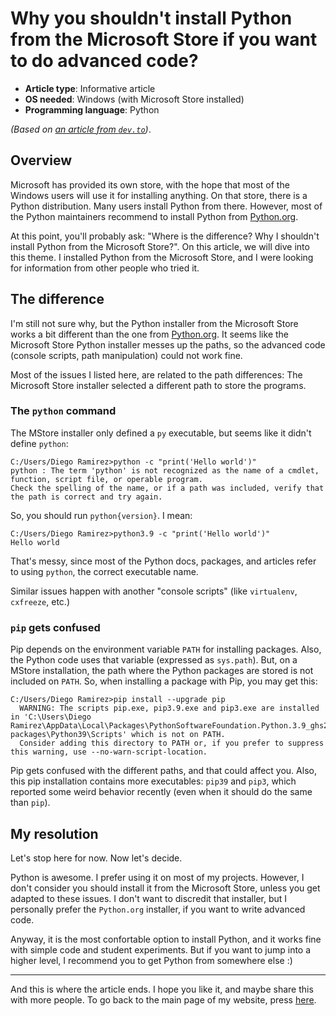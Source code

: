 # Why you shouldn't install Python from the Microsoft Store if you want to do advanced code?

- **Article type**: Informative article
- **OS needed**: Windows (with Microsoft Store installed)
- **Programming language**: Python

_(Based on [an article from `dev.to`](https://dev.to/naruaika/why-i-didn-t-install-python-from-the-microsoft-store-5cbd))_.

## Overview

Microsoft has provided its own store, with the hope that most of the Windows users will use it for installing anything. On that store, there is
a Python distribution. Many users install Python from there. However, most of the Python maintainers recommend to install Python from [Python.org](https://python.org).

At this point, you'll probably ask: "Where is the difference? Why I shouldn't install Python from the Microsoft Store?". On this article, we will dive into this
theme. I installed Python from the Microsoft Store, and I were looking for information from other people who tried it.

## The difference

I'm still not sure why, but the Python installer from the Microsoft Store works a bit different than the one from [Python.org](https://python.org/downloads). It seems like
the Microsoft Store Python installer messes up the paths, so the advanced code (console scripts, path manipulation) could not work fine.

Most of the issues I listed here, are related to the path differences: The Microsoft Store installer selected a different path to store the programs.

### The `python` command

The MStore installer only defined a `py` executable, but seems like it didn't define `python`:

```
C:/Users/Diego Ramirez>python -c "print('Hello world')"
python : The term 'python' is not recognized as the name of a cmdlet, function, script file, or operable program.
Check the spelling of the name, or if a path was included, verify that the path is correct and try again.
```

So, you should run `python{version}`. I mean:

```
C:/Users/Diego Ramirez>python3.9 -c "print('Hello world')"
Hello world
```

That's messy, since most of the Python docs, packages, and articles refer to using `python`, the correct executable name.

Similar issues happen with another "console scripts" (like `virtualenv`, `cxfreeze`, etc.)

### `pip` gets confused

Pip depends on the environment variable `PATH` for installing packages. Also, the Python code uses that variable (expressed as `sys.path`). But, on a MStore
installation, the path where the Python packages are stored is not included on `PATH`. So, when installing a package with Pip, you may get this:

```
C:/Users/Diego Ramirez>pip install --upgrade pip
  WARNING: The scripts pip.exe, pip3.9.exe and pip3.exe are installed in 'C:\Users\Diego Ramirez\AppData\Local\Packages\PythonSoftwareFoundation.Python.3.9_ghs2n6kfpa4p0\LocalCache\local-packages\Python39\Scripts' which is not on PATH.
  Consider adding this directory to PATH or, if you prefer to suppress this warning, use --no-warn-script-location.
```

Pip gets confused with the different paths, and that could affect you. Also, this pip installation contains more executables: `pip39` and `pip3`, which reported
some weird behavior recently (even when it should do the same than `pip`).

## My resolution

Let's stop here for now. Now let's decide.

Python is awesome. I prefer using it on most of my projects. However, I don't consider you should install it from the Microsoft Store, unless you get adapted to these
issues. I don't want to discredit that installer, but I personally prefer the `Python.org` installer, if you want to write advanced code.

Anyway, it is the most confortable option to install Python, and it works fine with simple code and student experiments. But if you want to jump into a higher level, I 
recommend you to get Python from somewhere else :)

----

And this is where the article ends. I hope you like it, and maybe share this with more people. To go back to the main page of my
website, press [here](http://DiddiLeija.github.io).

